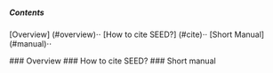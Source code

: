 ##### Contents
[Overview] (#overview)⋅⋅
[How to cite SEED?] (#cite)⋅⋅
[Short Manual] (#manual)⋅⋅

<a name="overview"/>
### Overview

<a name="cite"/>
### How to cite SEED?

<a name="manual"/>
### Short manual
